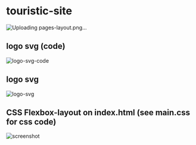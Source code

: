 # touristic-site

![Uploading pages-layout.png…]()

## logo svg (code)
![logo-svg-code](https://user-images.githubusercontent.com/44479460/47608173-f1cc1c00-da29-11e8-8550-58adafd038ac.png)
## logo svg
![logo-svg](https://user-images.githubusercontent.com/44479460/47608185-132d0800-da2a-11e8-9993-dd4b7b3ea7dd.png)


##  CSS Flexbox-layout on index.html (see main.css for css code)
![screenshot](https://user-images.githubusercontent.com/44479460/47560631-14badb00-d919-11e8-88a9-db2d7a395065.jpg)

